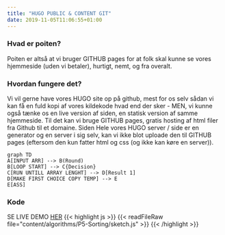 ```yaml
---
title: "HUGO PUBLIC & CONTENT GIT"
date: 2019-11-05T11:06:55+01:00
---
```


<h3>Hvad er poiten?</h3>
Poiten er altså at vi bruger GITHUB pages for at folk skal kunne se vores hjemmeside (uden vi betaler), hurtigt, nemt, og fra overalt.

<h3>Hvordan fungere det?</h3>
Vi vil gerne have vores HUGO site op på github, mest for os selv sådan vi kan få en fuld kopi af vores kildekode hvad end der sker - MEN, vi kunne også tænke os en live version af siden, en statisk version af samme hjemmeside. Til det kan vi bruge GITHUB pages, gratis hosting af html filer fra Github til et domaine. Siden Hele vores HUGO server / side er en generator og en server i sig selv, kan vi ikke blot uploade den til GITHUB pages (eftersom den kun fatter html og css (og ikke kan køre en server)).

```mermaid
graph TD
A[INPUT ARR] --> B(Round)
B[LOOP START] --> C{Decision}
C[RUN UNTILL ARRAY LENGHT] --> D[Result 1]
D[MAKE FIRST CHOICE COPY TEMP] --> E
E[ASS]
```

<h3>Kode</h3>

SE LIVE DEMO [HER](content/algorithms/P5-sorting/ "TRYK")
{{< highlight js >}}
{{< readFileRaw file="content/algorithms/P5-Sorting/sketch.js" >}}
{{< /highlight >}}
